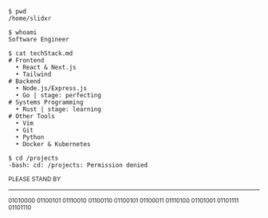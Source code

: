```
$ pwd
/home/slidxr
```
```
$ whoami
Software Engineer
```
```
$ cat techStack.md
# Frontend
  • React & Next.js
  • Tailwind
# Backend
  • Node.js/Express.js
  • Go | stage: perfecting
# Systems Programming
  • Rust | stage: learning
# Other Tools
  • Vim
  • Git
  • Python
  • Docker & Kubernetes
```
```
$ cd /projects
-bash: cd: /projects: Permission denied
```
<sub>
PLEASE STAND BY
</sub>

---
<sup>
01010000 01100101 01110010 01100110 01100101 01100011 01110100 01101001 01101111 01101110
</sup>
